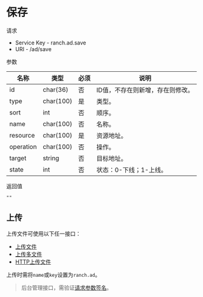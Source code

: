# 保存

请求
- Service Key - ranch.ad.save
- URI - /ad/save

参数

|名称|类型|必须|说明|
|---|---|---|---|
|id|char(36)|否|ID值，不存在则新增，存在则修改。|
|type|char(100)|是|类型。|
|sort|int|否|顺序。|
|name|char(100)|否|名称。|
|resource|char(100)|是|资源地址。|
|operation|char(100)|否|操作。|
|target|string|否|目标地址。|
|state|int|否|状态：0-下线；1-上线。|

返回值
```
""
```

## 上传

上传文件可使用以下任一接口：
- [上传文件](https://github.com/heisedebaise/tephra/blob/master/tephra-ctrl/doc/upload.md)
- [上传多文件](https://github.com/heisedebaise/tephra/blob/master/tephra-ctrl/doc/uploads.md)
- [HTTP上传文件](https://github.com/heisedebaise/tephra/blob/master/tephra-ctrl-http/doc/upload.md)

上传时需将`name`或`key`设置为`ranch.ad`。


> 后台管理接口，需验证[请求参数签名](https://github.com/heisedebaise/tephra/blob/master/tephra-ctrl/doc/sign.md)。
